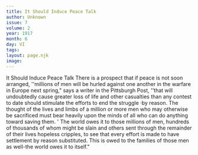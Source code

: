 ```yaml
---
title: It Should Induce Peace Talk
author: Unknown
issue: 7
volume: 2
year: 1917
month: 6
day: VI
tags:
layout: page.njk
image:
---
```

It Should Induce Peace Talk   There is a prospect that if peace is not soon arranged, ''millions of men will be hurled against one another in the warfare in Europe next spring," says a writer in the Pittsburgh Post, ''that will undoubtedly cause greater loss of life and other casualties than any contest to date should stimulate the efforts to end the struggle ·by reason. The thought of the lives and limbs of a million or more men who may otherwise be sacrificed must bear heavily upon the minds of all who can do anything toward saving them. ' The world owes it to those millions of men, hundreds of thousands of whom might be slain and others sent through the remainder of their lives hopeless cripples, to see that every effort is made to have settlement by reason substituted. This is owed to the families of those men as well-the world owes it to itself."   




